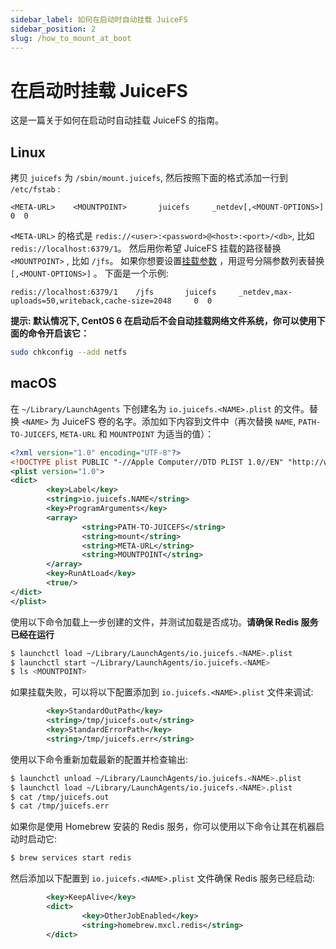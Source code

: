 ```yaml
---
sidebar_label: 如何在启动时自动挂载 JuiceFS
sidebar_position: 2
slug: /how_to_mount_at_boot
---
```


# 在启动时挂载 JuiceFS

这是一篇关于如何在启动时自动挂载 JuiceFS 的指南。

## Linux

拷贝 `juicefs` 为 `/sbin/mount.juicefs`, 然后按照下面的格式添加一行到 `/etc/fstab` :

```
<META-URL>    <MOUNTPOINT>       juicefs     _netdev[,<MOUNT-OPTIONS>]     0  0
```

`<META-URL>` 的格式是 `redis://<user>:<password>@<host>:<port>/<db>`, 比如 `redis://localhost:6379/1`。 然后用你希望 JuiceFS 挂载的路径替换 `<MOUNTPOINT>` , 比如 `/jfs`。 如果你想要设置[挂载参数](https://juicefs.com/docs/zh/community/fuse_mount_options) ，用逗号分隔参数列表替换 `[,<MOUNT-OPTIONS>]` 。 下面是一个示例:

```
redis://localhost:6379/1    /jfs       juicefs     _netdev,max-uploads=50,writeback,cache-size=2048     0  0
```

**提示: 默认情况下, CentOS 6 在启动后不会自动挂载网络文件系统，你可以使用下面的命令开启该它：**

```bash
sudo chkconfig --add netfs
```

## macOS

在 `~/Library/LaunchAgents` 下创建名为 `io.juicefs.<NAME>.plist` 的文件。替换 `<NAME>` 为 JuiceFS 卷的名字。添加如下内容到文件中（再次替换 `NAME`, `PATH-TO-JUICEFS`, `META-URL` 和 `MOUNTPOINT` 为适当的值）：

```xml
<?xml version="1.0" encoding="UTF-8"?>
<!DOCTYPE plist PUBLIC "-//Apple Computer//DTD PLIST 1.0//EN" "http://www.apple.com/DTDs/PropertyList-1.0.dtd">
<plist version="1.0">
<dict>
        <key>Label</key>
        <string>io.juicefs.NAME</string>
        <key>ProgramArguments</key>
        <array>
                <string>PATH-TO-JUICEFS</string>
                <string>mount</string>
                <string>META-URL</string>
                <string>MOUNTPOINT</string>
        </array>
        <key>RunAtLoad</key>
        <true/>
</dict>
</plist>
```

使用以下命令加载上一步创建的文件，并测试加载是否成功。**请确保 Redis 服务已经在运行**

```bash
$ launchctl load ~/Library/LaunchAgents/io.juicefs.<NAME>.plist
$ launchctl start ~/Library/LaunchAgents/io.juicefs.<NAME>
$ ls <MOUNTPOINT>
```

如果挂载失败，可以将以下配置添加到 `io.juicefs.<NAME>.plist` 文件来调试:

```xml
        <key>StandardOutPath</key>
        <string>/tmp/juicefs.out</string>
        <key>StandardErrorPath</key>
        <string>/tmp/juicefs.err</string>
```

使用以下命令重新加载最新的配置并检查输出:

```bash
$ launchctl unload ~/Library/LaunchAgents/io.juicefs.<NAME>.plist
$ launchctl load ~/Library/LaunchAgents/io.juicefs.<NAME>.plist
$ cat /tmp/juicefs.out
$ cat /tmp/juicefs.err
```

如果你是使用 Homebrew 安装的 Redis 服务，你可以使用以下命令让其在机器启动时启动它:

```bash
$ brew services start redis
```

然后添加以下配置到 `io.juicefs.<NAME>.plist` 文件确保 Redis 服务已经启动:

```xml
        <key>KeepAlive</key>
        <dict>
                <key>OtherJobEnabled</key>
                <string>homebrew.mxcl.redis</string>
        </dict>
```

